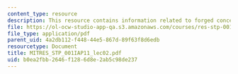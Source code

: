 ```yaml
---
content_type: resource
description: This resource contains information related to forged concensus.
file: https://ol-ocw-studio-app-qa.s3.amazonaws.com/courses/res-stp-001-science-policy-bootcamp-january-iap-2011/b0ea2fbb2646f1286d8e2ab5c98de237_MITRES_STP_001IAP11_lec02.pdf
file_type: application/pdf
parent_uid: 4a2db112-f448-44e5-867d-89f63f8d6edb
resourcetype: Document
title: MITRES_STP_001IAP11_lec02.pdf
uid: b0ea2fbb-2646-f128-6d8e-2ab5c98de237
---
```

